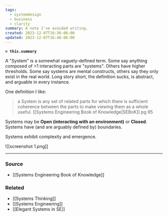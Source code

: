 ```yaml
---
tags:
  - systemdesign
  - business
  - clarity
summary: A note I've avoided writing.
created: 2023-12-07T16:36-06:00
updated: 2023-12-07T16:48-06:00
---
```

**`= this.summary`**

A "System" is a somewhat vaguely-defined term. Some say anything composed of >1 interacting parts are "systems". Others have higher thresholds. Some say systems are mental constructs, others say they only exist in the real world. Long story short, the definition sucks, is abstract, and arguable in every instance.

One definition I like:
> a System is any set of related parts for which there is sufficient coherence between the parts to make viewing them as a whole useful.
> [[Systems Engineering Book of Knowledge|SEBoK]] pg 95

Systems may be **Open (interacting with an environment)** or **Closed**. Systems have (and are arguably defined by) boundaries.

Systems exhibit complexity and emergence.

![[screenshot 1.png]]


---
### Source
- [[Systems Engineering Book of Knowledge]]

### Related
- [[Systems Thinking]]
- [[Systems Engineering]]
- [[Elegant Systems in SE]]
